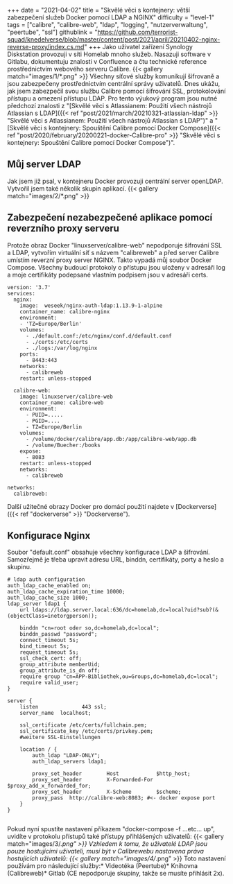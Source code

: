+++
date = "2021-04-02"
title = "Skvělé věci s kontejnery: větší zabezpečení služeb Docker pomocí LDAP a NGINX"
difficulty = "level-1"
tags = ["calibre", "calibre-web", "ldap", "logging", "nutzerverwaltung", "peertube", "ssl"]
githublink = "https://github.com/terrorist-squad/knedelverse/blob/master/content/post/2021/april/20210402-nginx-reverse-proxy/index.cs.md"
+++
Jako uživatel zařízení Synology Diskstation provozuji v síti Homelab mnoho služeb. Nasazuji software v Gitlabu, dokumentuju znalosti v Confluence a čtu technické reference prostřednictvím webového serveru Calibre.
{{< gallery match="images/1/*.png" >}}
Všechny síťové služby komunikují šifrovaně a jsou zabezpečeny prostřednictvím centrální správy uživatelů. Dnes ukážu, jak jsem zabezpečil svou službu Calibre pomocí šifrování SSL, protokolování přístupu a omezení přístupu LDAP. Pro tento výukový program jsou nutné předchozí znalosti z "[Skvělé věci s Atlassianem: Použití všech nástrojů Atlassian s LDAP]({{< ref "post/2021/march/20210321-atlassian-ldap" >}} "Skvělé věci s Atlassianem: Použití všech nástrojů Atlassian s LDAP")" a "[Skvělé věci s kontejnery: Spouštění Calibre pomocí Docker Compose]({{< ref "post/2020/february/20200221-docker-Calibre-pro" >}} "Skvělé věci s kontejnery: Spouštění Calibre pomocí Docker Compose")".
## Můj server LDAP
Jak jsem již psal, v kontejneru Docker provozuji centrální server openLDAP. Vytvořil jsem také několik skupin aplikací.
{{< gallery match="images/2/*.png" >}}

## Zabezpečení nezabezpečené aplikace pomocí reverzního proxy serveru
Protože obraz Docker "linuxserver/calibre-web" nepodporuje šifrování SSL a LDAP, vytvořím virtuální síť s názvem "calibreweb" a před server Calibre umístím reverzní proxy server NGINX. Takto vypadá můj soubor Docker Compose. Všechny budoucí protokoly o přístupu jsou uloženy v adresáři log a moje certifikáty podepsané vlastním podpisem jsou v adresáři certs.
```
version: '3.7'
services:
  nginx: 
    image:  weseek/nginx-auth-ldap:1.13.9-1-alpine
    container_name: calibre-nginx
    environment:
    - 'TZ=Europe/Berlin'
    volumes:
      - ./default.conf:/etc/nginx/conf.d/default.conf
      - ./certs:/etc/certs
      - ./logs:/var/log/nginx
    ports:
      - 8443:443
    networks:
      - calibreweb
    restart: unless-stopped

  calibre-web:
    image: linuxserver/calibre-web
    container_name: calibre-web
    environment:
      - PUID=.....
      - PGID=....
      - TZ=Europe/Berlin
    volumes:
      - /volume/docker/calibre/app.db:/app/calibre-web/app.db
      - /volume/Buecher:/books
    expose:
      - 8083
    restart: unless-stopped
    networks:
      - calibreweb

networks:
  calibreweb:

```
Další užitečné obrazy Docker pro domácí použití najdete v [Dockerverse]({{< ref "dockerverse" >}} "Dockerverse").
## Konfigurace Nginx
Soubor "default.conf" obsahuje všechny konfigurace LDAP a šifrování. Samozřejmě je třeba upravit adresu URL, binddn, certifikáty, porty a heslo a skupinu.
```
# ldap auth configuration
auth_ldap_cache_enabled on;
auth_ldap_cache_expiration_time 10000;
auth_ldap_cache_size 1000;
ldap_server ldap1 {
    url ldaps://ldap.server.local:636/dc=homelab,dc=local?uid?sub?(&(objectClass=inetorgperson));

    binddn "cn=root oder so,dc=homelab,dc=local";
    binddn_passwd "password";
    connect_timeout 5s;
    bind_timeout 5s;
    request_timeout 5s;
    ssl_check_cert: off;
    group_attribute memberUid;
    group_attribute_is_dn off;
    require group "cn=APP-Bibliothek,ou=Groups,dc=homelab,dc=local";
    require valid_user;
}

server {
    listen              443 ssl;
    server_name  localhost;

    ssl_certificate /etc/certs/fullchain.pem;
    ssl_certificate_key /etc/certs/privkey.pem;
    #weitere SSL-Einstellungen

    location / {
        auth_ldap "LDAP-ONLY";
        auth_ldap_servers ldap1;

        proxy_set_header        Host            $http_host;
        proxy_set_header        X-Forwarded-For $proxy_add_x_forwarded_for;
        proxy_set_header        X-Scheme        $scheme;
        proxy_pass  http://calibre-web:8083; #<- docker expose port
    }
}


```
Pokud nyní spustíte nastavení příkazem "docker-compose -f ...etc... up", uvidíte v protokolu přístupů také přístupy přihlášených uživatelů:
{{< gallery match="images/3/*.png" >}}
Vzhledem k tomu, že uživatelé LDAP jsou pouze hostujícími uživateli, musí být v Calibrewebu nastavena práva hostujících uživatelů:
{{< gallery match="images/4/*.png" >}}
Toto nastavení používám pro následující služby:* Videotéka (Peertube)* Knihovna (Calibreweb)* Gitlab (CE nepodporuje skupiny, takže se musíte přihlásit 2x).

